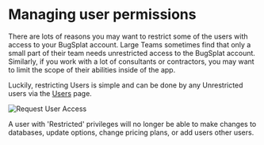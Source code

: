# Managing user permissions

There are lots of reasons you may want to restrict some of the users with access to your BugSplat account. Large Teams sometimes find that only a small part of their team needs unrestricted access to the BugSplat account. Similarly, if you work with a lot of consultants or contractors, you may want to limit the scope of their abilities inside of the app.

Luckily, restricting Users is simple and can be done by any Unrestricted users via the [Users](https://app.bugsplat.com/v2/users) page.

![Request User Access](https://www.bugsplat.com/assets/img/docs/Screen%20Shot%202019-10-17%20at%202.41.20%20PM.png)

A user with 'Restricted' privileges will no longer be able to make changes to databases, update options, change pricing plans, or add users other users.


